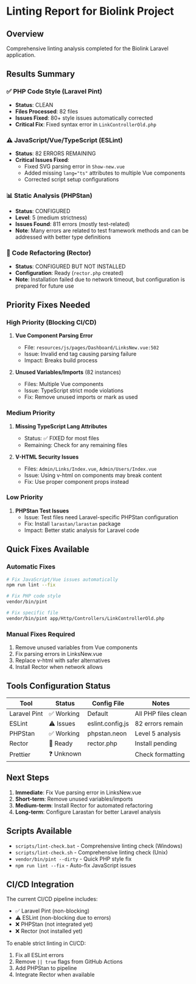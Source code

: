 # Linting Report for Biolink Project

## Overview
Comprehensive linting analysis completed for the Biolink Laravel application.

## Results Summary

### ✅ PHP Code Style (Laravel Pint)
- **Status**: CLEAN
- **Files Processed**: 82 files
- **Issues Fixed**: 80+ style issues automatically corrected
- **Critical Fix**: Fixed syntax error in `LinkControllerOld.php`

### ⚠️ JavaScript/Vue/TypeScript (ESLint)
- **Status**: 82 ERRORS REMAINING
- **Critical Issues Fixed**: 
  - Fixed SVG parsing error in `Show-new.vue`
  - Added missing `lang="ts"` attributes to multiple Vue components
  - Corrected script setup configurations

### 📊 Static Analysis (PHPStan)
- **Status**: CONFIGURED
- **Level**: 5 (medium strictness)
- **Issues Found**: 811 errors (mostly test-related)
- **Note**: Many errors are related to test framework methods and can be addressed with better type definitions

### 🔧 Code Refactoring (Rector)
- **Status**: CONFIGURED BUT NOT INSTALLED
- **Configuration**: Ready (`rector.php` created)
- **Note**: Installation failed due to network timeout, but configuration is prepared for future use

## Priority Fixes Needed

### High Priority (Blocking CI/CD)
1. **Vue Component Parsing Error**
   - File: `resources/js/pages/Dashboard/LinksNew.vue:502`
   - Issue: Invalid end tag causing parsing failure
   - Impact: Breaks build process

2. **Unused Variables/Imports** (82 instances)
   - Files: Multiple Vue components
   - Issue: TypeScript strict mode violations
   - Fix: Remove unused imports or mark as used

### Medium Priority
1. **Missing TypeScript Lang Attributes**
   - Status: ✅ FIXED for most files
   - Remaining: Check for any remaining files

2. **V-HTML Security Issues**
   - Files: `Admin/Links/Index.vue`, `Admin/Users/Index.vue`
   - Issue: Using v-html on components may break content
   - Fix: Use proper component props instead

### Low Priority
1. **PHPStan Test Issues**
   - Issue: Test files need Laravel-specific PHPStan configuration
   - Fix: Install `larastan/larastan` package
   - Impact: Better static analysis for Laravel code

## Quick Fixes Available

### Automatic Fixes
```bash
# Fix JavaScript/Vue issues automatically
npm run lint --fix

# Fix PHP code style
vendor/bin/pint

# Fix specific file
vendor/bin/pint app/Http/Controllers/LinkControllerOld.php
```

### Manual Fixes Required
1. Remove unused variables from Vue components
2. Fix parsing errors in LinksNew.vue
3. Replace v-html with safer alternatives
4. Install Rector when network allows

## Tools Configuration Status

| Tool | Status | Config File | Notes |
|------|--------|------------|-------|
| Laravel Pint | ✅ Working | Default | All PHP files clean |
| ESLint | ⚠️ Issues | eslint.config.js | 82 errors remain |
| PHPStan | ✅ Working | phpstan.neon | Level 5 analysis |
| Rector | 📝 Ready | rector.php | Install pending |
| Prettier | ❓ Unknown | | Check formatting |

## Next Steps

1. **Immediate**: Fix Vue parsing error in LinksNew.vue
2. **Short-term**: Remove unused variables/imports 
3. **Medium-term**: Install Rector for automated refactoring
4. **Long-term**: Configure Larastan for better Laravel analysis

## Scripts Available

- `scripts/lint-check.bat` - Comprehensive linting check (Windows)
- `scripts/lint-check.sh` - Comprehensive linting check (Unix)
- `vendor/bin/pint --dirty` - Quick PHP style fix
- `npm run lint --fix` - Auto-fix JavaScript issues

## CI/CD Integration

The current CI/CD pipeline includes:
- ✅ Laravel Pint (non-blocking)
- ⚠️ ESLint (non-blocking due to errors)
- ❌ PHPStan (not integrated yet)
- ❌ Rector (not installed yet)

To enable strict linting in CI/CD:
1. Fix all ESLint errors
2. Remove `|| true` flags from GitHub Actions
3. Add PHPStan to pipeline
4. Integrate Rector when available
